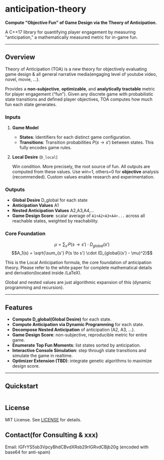# anticipation-theory

**Compute "Objective Fun" of Game Design via the Theory of Anticipation.**

A C++17 library for quantifying player engagement by measuring “anticipation,” a mathematically measured metric for in-game fun.

---

## Overview

Theory of Anticipation (TOA) is a new theory for objectively evaluating game design & all general narrative media(engaging level of youtube video, novel, movie, ...).

Provides a **non‑subjective**, **optimizable**, and **analytically tractable** metric for player engagement (“fun”). Given any discrete game with probabilistic state transitions and defined player objectives, TOA computes how much fun each state generates.

### Inputs

1. **Game Model**

   * **States**: Identifiers for each distinct game configuration.
   * **Transitions**: Transition probabilities $P(s \to s')$ between states. This fully encodes game rules.

2. **Local Desire** (`D_local`)

   Win condition. More precisely, the root source of fun. All outputs are computed from these values.
   Use win=1, others=0 for **objective** analysis (recommended). Custom values enable research and experimentation.

### Outputs

* **Global Desire** D_global for each state
* **Anticipation Values** A1
* **Nested Anticipation Values** A2,A3,A4,...
* **Game Design Score**: scalar average of `A1+A2+A3+A4+...` across all reachable states, weighted by reachability.

### Core Foundation

$$\mu = \sum_{s'} P(s \to s') \cdot D_{global}(s')$$
$$A_1(s) = \sqrt{\sum_{s'} P(s \to s') \cdot (D_{global}(s') - \mu)^2}$$

This is the Local Anticipation formula, the core foundation of anticipation theory.
Please refer to the white paper for complete mathematical details and derivation(located inside /LaTeX).

Global and nested values are just algorithmic expansion of this (dynamic programming and recursion).

---

## Features

* **Compute D_global(Global Desire)** for each state.
* **Compute Anticipation via Dynamic Programming** for each state.
* **Decompose Nested Anticipation** of anticipation (A2, A3, …).
* **Game Design Score**: non-subjective, reproducible metric for entire game.
* **Enumerate Top Fun Moments**: list states sorted by anticipation.
* **Interactive Console Simulation**: step through state transitions and simulate the game in realtime.
* **Optimizer Extension (TBD)**: integrate genetic algorithms to maximize design score.

---

## Quickstart

```cpp
```

## License

MIT License. See [LICENSE](./LICENSE) for details.

## Contact(for Consulting & xxx)

Email: IGFrYS5sb3VpcyBhdCBvdXRsb29rIGRvdCBjb20g (encoded with base64 for anti-spam)
